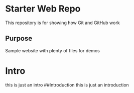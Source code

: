 # Starter Web Repo

This repository is for showing how Git and GitHub work

## Purpose

Sample website with plenty of files for demos
# Intro
this is just an intro
##Introduction
this is just an introduction
